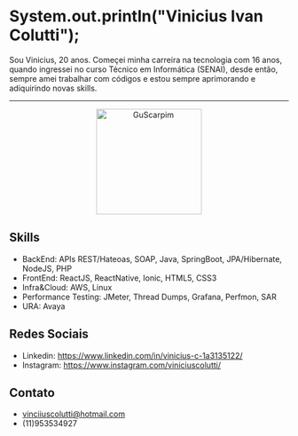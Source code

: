 # System.out.println("Vinicius Ivan Colutti");

Sou Vinicius, 20 anos. 
Começei minha carreira na tecnologia com 16 anos, quando ingressei no curso Técnico em Informática (SENAI), desde então, sempre amei trabalhar com códigos e estou sempre aprimorando e adiquirindo novas skills.

<hr>
<dl align="center">
  <img align="" height="190px" alt="GuScarpim" src="https://github-readme-stats.codestackr.vercel.app/api?username=vinicius-colutti&show_icons=true&hide_border=true&theme=dark" />
</dl>

## Skills

- BackEnd: APIs REST/Hateoas, SOAP, Java, SpringBoot, JPA/Hibernate, NodeJS, PHP
- FrontEnd: ReactJS, ReactNative, Ionic, HTML5, CSS3
- Infra&Cloud: AWS, Linux
- Performance Testing: JMeter, Thread Dumps, Grafana, Perfmon, SAR
- URA: Avaya

## Redes Sociais

- Linkedin: https://www.linkedin.com/in/vinicius-c-1a3135122/
- Instagram: https://www.instagram.com/viniciuscolutti/

## Contato

- vinciiuscolutti@hotmail.com
- (11)953534927
